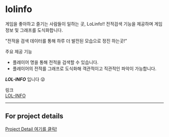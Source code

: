 # lolinfo

게임을 좋아하고 즐기는 사람들이 일하는 곳, LoLinfo!!
전적검색 기능을 제공하며 게임 정보 및 그래프를 도식화합니다.

"전적을 검색 데이터를 통해 하루 더 발전된 모습으로 정진 하는곳!” 

주요 제공 기능
- 플레이어 명을 통해 전적을 검색할 수 있습니다. 
- 플레이어의 전적를 그래프로 도식화해 객관적이고 직관적인 파악이 가능합니다.

***LOL-INFO*** 입니다 😜

링크    
[LOL-INFO](http://lolinfo.shop/login)
* * *
## For project details
[Project Detail 여기를 클릭!](https://github.com/codestates/lolinfo/wiki, "google link")

